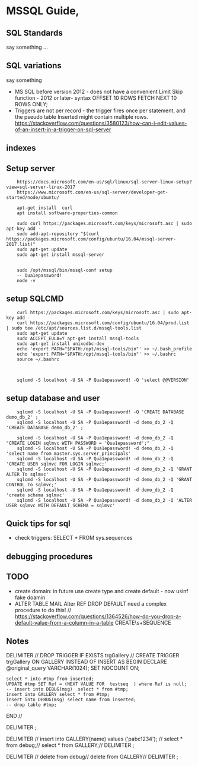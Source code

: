 # MSSQL Guide,

## SQL Standards
say something ...


## SQL variations
say something

* MS SQL before version 2012 - does not have a convenient Limit Skip function - 2012 or later-  syntax OFFSET 10 ROWS FETCH NEXT 10 ROWS ONLY;
* Triggers are not per record - the trigger fires once per statement, and the pseudo table Inserted might contain multiple rows.
	https://stackoverflow.com/questions/3580123/how-can-i-edit-values-of-an-insert-in-a-trigger-on-sql-server
## indexes



## Setup server
		
		https://docs.microsoft.com/en-us/sql/linux/sql-server-linux-setup?view=sql-server-linux-2017
		https://www.microsoft.com/en-us/sql-server/developer-get-started/node/ubuntu/
		
		apt-get install  curl
		apt install software-properties-common
		
		sudo curl https://packages.microsoft.com/keys/microsoft.asc | sudo apt-key add -
		sudo add-apt-repository "$(curl https://packages.microsoft.com/config/ubuntu/16.04/mssql-server-2017.list)"
		sudo apt-get update
		sudo apt-get install mssql-server
		
		
		sudo /opt/mssql/bin/mssql-conf setup
		-- Qua1epassword!
		node -v
		
## setup SQLCMD
		curl https://packages.microsoft.com/keys/microsoft.asc | sudo apt-key add -
		curl https://packages.microsoft.com/config/ubuntu/16.04/prod.list | sudo tee /etc/apt/sources.list.d/mssql-tools.list
		sudo apt-get update
		sudo ACCEPT_EULA=Y apt-get install mssql-tools
		sudo apt-get install unixodbc-dev
		echo 'export PATH="$PATH:/opt/mssql-tools/bin"' >> ~/.bash_profile
		echo 'export PATH="$PATH:/opt/mssql-tools/bin"' >> ~/.bashrc
		source ~/.bashrc
		
		
		
		sqlcmd -S localhost -U SA -P Qua1epassword! -Q 'select @@VERSION'
		
## setup database and user		
		sqlcmd -S localhost -U SA -P Qua1epassword! -Q 'CREATE DATABASE demo_db_2' ;
		sqlcmd -S localhost -U SA -P Qua1epassword! -d demo_db_2 -Q 'CREATE DATABASE demo_db_2' ;
		
		sqlcmd -S localhost -U SA -P Qua1epassword! -d demo_db_2 -Q "CREATE LOGIN sqlmvc WITH PASSWORD = 'Qua1epassword';"
		sqlcmd -S localhost -U SA -P Qua1epassword! -d demo_db_2 -Q 'select name from master.sys.server_principals'
		sqlcmd -S localhost -U SA -P Qua1epassword! -d demo_db_2 -Q 'CREATE USER sqlmvc FOR LOGIN sqlmvc;'
		sqlcmd -S localhost -U SA -P Qua1epassword! -d demo_db_2 -Q 'GRANT ALTER To sqlmvc'
		sqlcmd -S localhost -U SA -P Qua1epassword! -d demo_db_2 -Q 'GRANT CONTROL To sqlmvc;'
		sqlcmd -S localhost -U SA -P Qua1epassword! -d demo_db_2 -Q 'create schema sqlmvc'
		sqlcmd -S localhost -U SA -P Qua1epassword! -d demo_db_2 -Q 'ALTER USER sqlmvc WITH DEFAULT_SCHEMA = sqlmvc'
		
		

	 
## Quick tips for sql	 
* check triggers:   SELECT * FROM sys.sequences


## debugging procedures





## TODO
* create domain: in future use create type and create default - now usinf fake doamin
* ALTER TABLE MAIL Alter REF DROP DEFAULT need a complex procedure to do this! // https://stackoverflow.com/questions/1364526/how-do-you-drop-a-default-value-from-a-column-in-a-table
CREATE\s+SEQUENCE



## Notes

DELIMITER //
DROP TRIGGER IF EXISTS trgGallery //
CREATE TRIGGER  trgGallery
    ON GALLERY 
    INSTEAD OF INSERT
AS 
BEGIN
 	 DECLARE @original_query VARCHAR(1024);
    SET NOCOUNT ON;
    
 
    select * into #tmp from inserted;
    UPDATE #tmp SET Ref = (NEXT VALUE FOR  testseq  ) where Ref is null;
    -- insert into DEBUG(msg)  select * from #tmp;
    insert into GALLERY select * from #tmp;
    insert into DEBUG(msg) select name from inserted;
    -- drop table #tmp;
END //

DELIMITER ;





DELIMITER //
insert into GALLERY(name) values ('pabc1234'); //
select * from debug;//
select * from GALLERY;//
DELIMITER ;

DELIMITER //
delete  from debug//
delete  from GALLERY//
DELIMITER ;


